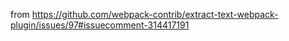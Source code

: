 from https://github.com/webpack-contrib/extract-text-webpack-plugin/issues/97#issuecomment-314417191

